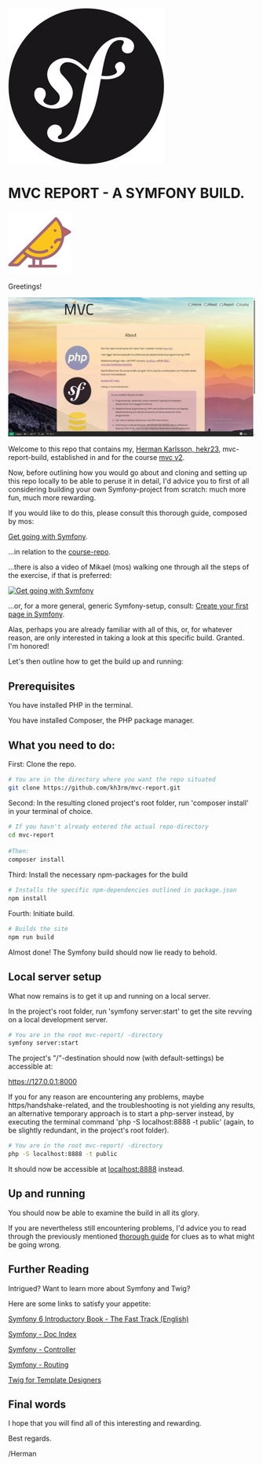 <!--
---
author: hekr23
revision:
    "2025-04-15": "(A, hekr23) First release."
---
-->

![Symfony image](public/img/symfony.svg)

MVC REPORT - A SYMFONY BUILD.
====================


![MVC-Bird image](public/img/title-bird.svg)

Greetings!

![MVC-Report Screenshot](public/img/mvc-report-screenshot-2.png)

Welcome to this repo that contains my, [Herman Karlsson, hekr23](https://www.student.bth.se/~hekr23/dbwebb-kurser/mvc/me/report/public/), mvc-report-build, established in and for the course [mvc v2](https://dbwebb.se/kurser/mvc-v2).

Now, before outlining how you would go about and cloning and setting up this repo locally to be able to peruse it in detail, I'd advice you to first of all considering building your own Symfony-project from scratch: much more fun, much more rewarding.

If you would like to do this, please consult this thorough guide, composed by mos:

[Get going with Symfony](https://github.com/dbwebb-se/mvc/tree/main/example/symfony).


...in relation to the [course-repo](https://github.com/dbwebb-se/mvc/).

...there is also a video of Mikael (mos) walking one through all the steps of the exercise, if that is preferred:

[![Get going with Symfony](https://img.youtube.com/vi/1QVvLGNqTxw/0.jpg)](https://www.youtube.com/watch?v=1QVvLGNqTxw)

...or, for a more general, generic Symfony-setup, consult: [Create your first page in Symfony](https://symfony.com/doc/current/page_creation.html).


Alas, perhaps you are already familiar with all of this, or, for whatever reason, are only interested in taking a look at this specific build. Granted. I'm honored!

Let's then outline how to get the build up and running:


Prerequisites
----------------------------

You have installed PHP in the terminal.

You have installed Composer, the PHP package manager.


What you need to do:
----------------------------

First: Clone the repo.

```bash
# You are in the directory where you want the repo situated
git clone https://github.com/kh3rm/mvc-report.git
```

Second: In the resulting cloned project's root folder, run 'composer install' in your terminal of choice.

```bash
# If you havn't already entered the actual repo-directory
cd mvc-report

#Then:
composer install
```

Third: Install the necessary npm-packages for the build

```bash
# Installs the specific npm-dependencies outlined in package.json
npm install
```

Fourth: Initiate build.

```bash
# Builds the site
npm run build
```

Almost done! The Symfony build should now lie ready to behold.


Local server setup
----------------------------

What now remains is to get it up and running on a local server.

In the project's root folder, run 'symfony server:start' to get the site revving on a local development server.

```bash
# You are in the root mvc-report/ -directory
symfony server:start
```

The project's "/"-destination should now (with default-settings) be accessible at:

https://127.0.0.1:8000


If you for any reason are encountering any problems, maybe https/handshake-related, and the troubleshooting is not yielding any results, an alternative temporary approach is to start a php-server instead, by executing the terminal command 'php -S localhost:8888 -t public' (again, to be slightly redundant, in the project's root folder).

```bash
# You are in the root mvc-report/ -directory
php -S localhost:8888 -t public
```

It should now be accessible at [localhost:8888](http://localhost:8888) instead.

Up and running
----------------------------

You should now be able to examine the build in all its glory.

If you are nevertheless still encountering problems, I'd advice you to read through the previously mentioned [thorough guide](https://github.com/dbwebb-se/mvc/tree/main/example/symfony) for clues as to what might be going wrong.

Further Reading
----------------------------
Intrigued? Want to learn more about Symfony and Twig?

Here are some links to satisfy your appetite:

[Symfony 6 Introductory Book - The Fast Track (English)](https://symfony.com/doc/6.4/the-fast-track/en/index.html)

[Symfony - Doc Index](https://symfony.com/doc/current/index.html)

[Symfony - Controller](https://symfony.com/doc/current/controller.html)

[Symfony - Routing](https://symfony.com/doc/current/routing.html)

[Twig for Template Designers](https://twig.symfony.com/doc/3.x/templates.html)

Final words
----------------------------

I hope that you will find all of this interesting and rewarding.

Best regards.

/Herman